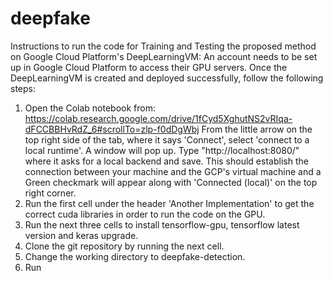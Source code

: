 # deepfake
Instructions to run the code for Training and Testing the proposed method on Google Cloud Platform's DeepLearningVM:
An account needs to be set up in Google Cloud Platform to access their GPU servers. Once the DeepLearningVM is created 
and deployed successfully, follow the following steps:
1. Open the Colab notebook from: https://colab.research.google.com/drive/1fCyd5XghutNS2vRIqa-dFCCBBHvRdZ_6#scrollTo=zlp-f0dDgWbj
   From the little arrow on the top right side of the tab, where it says 'Connect', select 'connect to a local runtime'. A window will pop up.
   Type "http://localhost:8080/" where it asks for a local backend and save. This should establish the connection between your machine and the 
   GCP's virtual machine and a Green checkmark will appear along with 'Connected (local)' on the top right corner.
2. Run the first cell under the header 'Another Implementation' to get the correct cuda libraries in order to run the code on the GPU.
3. Run the next three cells to install tensorflow-gpu, tensorflow latest version and keras upgrade.
4. Clone the git repository by running the next cell.
5. Change the working directory to deepfake-detection.
6. Run 
